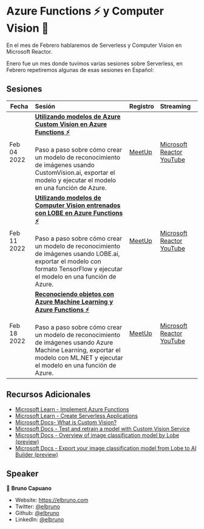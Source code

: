 # Azure Functions ⚡ y Computer Vision 👀

En el mes de Febrero hablaremos de Serverless y Computer Vision en Microsoft Reactor.

Enero fue un mes donde tuvimos varias sesiones sobre Serverless, en Febrero repetiremos algunas de esas sesiones en Español:

## Sesiones

Fecha | Sesión |  Registro  | Streaming
---       | :---   | :--- | :---
Feb 04 2022 | **[Utilizando modelos de Azure Custom Vision en Azure Functions ⚡](https://aka.ms/CustomVisionAndAzureFunctionsGitHub)** <br><br>Paso a paso sobre cómo crear un modelo de reconocimiento de imágenes usando CustomVision.ai, exportar el modelo y ejecutar el modelo en una función de Azure.|  [MeetUp](https://www.meetup.com/Microsoft-Reactor-Toronto/events/283245416/)      | [Microsoft Reactor YouTube](https://aka.ms/UtilizandomodelosFeb4)
Feb 11 2022 | **[Utilizando modelos de Computer Vision entrenados con LOBE en Azure Functions ⚡](https://aka.ms/LobeAndAzureFunctionsGitHub)** <br><br>Paso a paso sobre cómo crear un modelo de reconocimiento de imágenes usando LOBE.ai, exportar el modelo con formato TensorFlow y ejecutar el modelo en una función de Azure.| [MeetUp](https://www.meetup.com/Microsoft-Reactor-Toronto/events/283244375/) | [Microsoft Reactor YouTube](https://aka.ms/LOBE_Feb11)      
Feb 18 2022 | **[Reconociendo objetos con Azure Machine Learning y Azure Functions ⚡](https://www.meetup.com/Microsoft-Reactor-Toronto/events/283242908/)**  <br><br>Paso a paso sobre cómo crear un modelo de reconocimiento de imágenes usando Azure Machine Learning, exportar el modelo con ML.NET y ejecutar el modelo en una función de Azure.| [MeetUp](https://www.meetup.com/Microsoft-Reactor-Toronto/events/283242908/)        | [Microsoft Reactor YouTube](https://aka.ms/sinservidorFeb18)

## Recursos Adicionales

- [Microsoft Learn - Implement Azure Functions](https://aka.ms/AzureFunctions-ci)
- [Microsoft Learn - Create Serverless Applications](https://aka.ms/CreateServerlessApps-ci)
- [Microsoft Docs- What is Custom Vision?](https://aka.ms/CustomVision-ci)
- [Microsoft Docs - Test and retrain a model with Custom Vision Service](https://aka.ms/CustomVisionService-ci)
- [Microsoft Docs - Overview of image classification model by Lobe (preview)](https://docs.microsoft.com/ai-builder/lobe-overview)
- [Microsoft Docs - Export your image classification model from Lobe to AI Builder (preview)](https://docs.microsoft.com/ai-builder/lobe-export)

## Speaker

👤 **Bruno Capuano**

* Website: https://elbruno.com
* Twitter: [@elbruno](https://twitter.com/elbruno)
* Github: [@elbruno](https://github.com/elbruno)
* LinkedIn: [@elbruno](https://linkedin.com/in/elbruno)